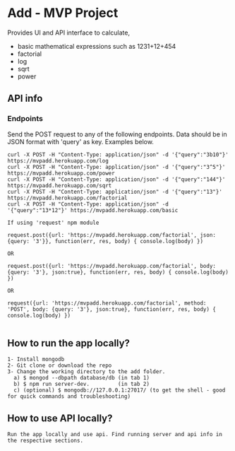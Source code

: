 # Add - MVP Project

Provides UI and API interface to calculate,
- basic mathematical expressions such as 1231+12+454
- factorial
- log
- sqrt
- power



## API info

### Endpoints
Send the POST request to any of the following endpoints. Data should be in JSON format with 'query' as key. Examples below.

```
curl -X POST -H "Content-Type: application/json" -d '{"query":"3b10"}' https://mvpadd.herokuapp.com/log
curl -X POST -H "Content-Type: application/json" -d '{"query":"3^5"}' https://mvpadd.herokuapp.com/power
curl -X POST -H "Content-Type: application/json" -d '{"query":"144"}' https://mvpadd.herokuapp.com/sqrt
curl -X POST -H "Content-Type: application/json" -d '{"query":"13"}' https://mvpadd.herokuapp.com/factorial
curl -X POST -H "Content-Type: application/json" -d '{"query":"13*12"}' https://mvpadd.herokuapp.com/basic

If using 'request' npm module

request.post({url: 'https://mvpadd.herokuapp.com/factorial', json: {query: '3'}}, function(err, res, body) { console.log(body) })

OR

request.post({url: 'https://mvpadd.herokuapp.com/factorial', body: {query: '3'}, json:true}, function(err, res, body) { console.log(body) })

OR

request({url: 'https://mvpadd.herokuapp.com/factorial', method: 'POST', body: {query: '3'}, json:true}, function(err, res, body) { console.log(body) })


```



## How to run the app locally?

```
1- Install mongodb
2- Git clone or download the repo
3- Change the working directory to the add folder.
  a) $ mongod --dbpath database/db (in tab 1)
  b) $ npm run server-dev.         (in tab 2)
  c) (optional) $ mongodb://127.0.0.1:27017/ (to get the shell - good for quick commands and troubleshooting)

```


## How to use API locally?

```
Run the app locally and use api. Find running server and api info in the respective sections.
```
